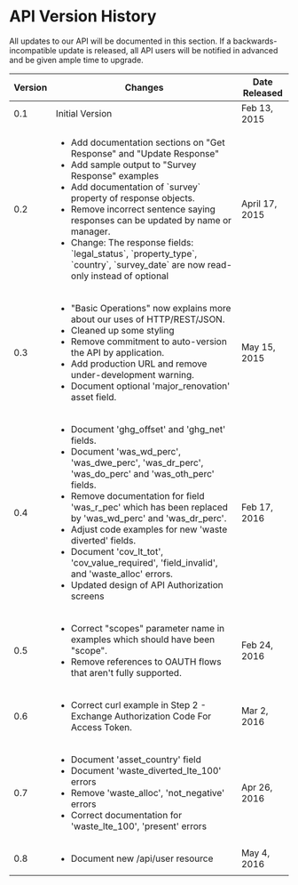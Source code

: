 
# API Version History
All updates to our API will be documented in this section. If a backwards-incompatible update is released, all API users will be notified in advanced and be given ample time to upgrade.


<table>
  <thead>
    <tr>
      <th>Version</th>
      <th>Changes</th>
      <th>Date Released</th>
    </tr>
  </thead>
  <tbody>
    <tr>
      <td>0.1</td>
      <td>Initial Version</td>
      <td>Feb 13, 2015</td>
    </tr>
    <tr>
      <td>0.2</td>
      <td>
        <ul>
          <li>Add documentation sections on "Get Response" and  "Update Response"</li>
          <li>Add sample output to "Survey Response" examples</li>
          <li>Add documentation of `survey` property of response objects.</li>
          <li>Remove incorrect sentence saying responses can be updated by name or manager.</li>
          <li>Change: The response fields: `legal_status`, `property_type`, `country`, `survey_date` are now read-only instead of optional</li>
        </td>
      <td>April 17, 2015</td>
    </tr>
    <tr>
      <td>0.3</td>
      <td>
        <ul>
          <li>"Basic Operations" now explains more about our uses of HTTP/REST/JSON.</li>
          <li>Cleaned up some styling</li>
          <li>Remove commitment to auto-version the API by application.</li>
          <li>Add production URL and remove under-development warning.</li>
          <li>Document optional 'major_renovation' asset field.</li>
        </td>
      <td>May 15, 2015</td>
    </tr>
    <tr>
      <td>0.4</td>
      <td>
        <ul>
          <li>Document 'ghg_offset' and 'ghg_net' fields.</li>
          <li>Document 'was_wd_perc', 'was_dwe_perc', 'was_dr_perc', 'was_do_perc' and 'was_oth_perc' fields.</li>
          <li>Remove documentation for field 'was_r_pec' which has been replaced by 'was_wd_perc' and 'was_dr_perc'.</li>
          <li>Adjust code examples for new 'waste diverted' fields.</li>
          <li>Document 'cov_lt_tot', 'cov_value_required', 'field_invalid', and 'waste_alloc' errors.</li>
          <li>Updated design of API Authorization screens</li>
        </td>
      <td>Feb 17, 2016</td>
    </tr>
    <tr>
      <td>0.5</td>
      <td>
        <ul>
          <li>Correct "scopes" parameter name in examples which should have been "scope".</li>
          <li>Remove references to OAUTH flows that aren't fully supported.</li>
        </td>
      <td>Feb 24, 2016</td>
    </tr>
    <tr>
      <td>0.6</td>
      <td>
        <ul>
          <li>Correct curl example in Step 2 - Exchange Authorization Code For Access Token.</li>
        </td>
      <td>Mar 2, 2016</td>
    </tr>
    <tr>
      <td>0.7</td>
      <td>
        <ul>
          <li>Document 'asset_country' field</li>
          <li>Document 'waste_diverted_lte_100' errors</li>
          <li>Remove 'waste_alloc', 'not_negative' errors</li>
          <li>Correct documentation for 'waste_lte_100', 'present' errors</li>
        </td>
      <td>Apr 26, 2016</td>
    </tr>
    <tr>
      <td>0.8</td>
      <td>
        <ul>
          <li>Document new /api/user resource</li>
        </td>
      <td>May 4, 2016</td>
    </tr>
  </tbody>
</table>

